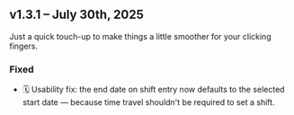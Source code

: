 ## v1.3.1 – July 30th, 2025

Just a quick touch-up to make things a little smoother for your clicking fingers.

### Fixed

- 🗓️ Usability fix: the end date on shift entry now defaults to the selected start date — because time travel shouldn't be required to set a shift.
